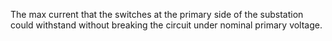 The max current that the switches at the primary side of the substation could withstand without breaking the circuit under nominal primary voltage.
